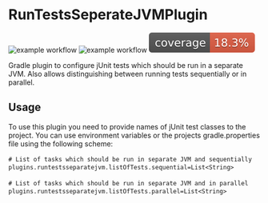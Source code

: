 # RunTestsSeperateJVMPlugin

![example workflow](https://github.com/thahnen/RunTestsSeperateJVMPlugin/actions/workflows/gradle.yml/badge.svg)
![example workflow](https://github.com/thahnen/RunTestsSeperateJVMPlugin/actions/workflows/gradle_validation.yml/badge.svg)
[![Coverage](.github/badges/jacoco.svg)](https://github.com/thahnen/UniformDependenciesPlugin/actions/workflows/gradle.yml)

Gradle plugin to configure jUnit tests which should be run in a separate JVM. Also allows distinguishing between running
tests sequentially or in parallel.

## Usage

To use this plugin you need to provide names of jUnit test classes to the project. You can use environment variables or
the projects gradle.properties file using the following scheme:

```properties
# List of tasks which should be run in separate JVM and sequentially
plugins.runtestsseparatejvm.listOfTests.sequential=List<String>

# List of tasks which should be run in separate JVM and in parallel
plugins.runtestsseparatejvm.listOfTests.parallel=List<String>
```
